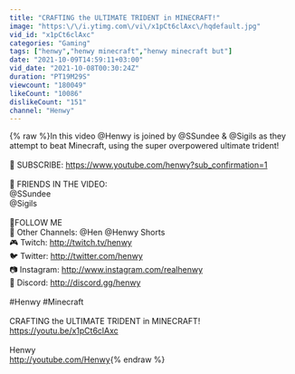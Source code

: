 ```yaml
---
title: "CRAFTING the ULTIMATE TRIDENT in MINECRAFT!"
image: "https:\/\/i.ytimg.com\/vi\/x1pCt6clAxc\/hqdefault.jpg"
vid_id: "x1pCt6clAxc"
categories: "Gaming"
tags: ["henwy","henwy minecraft","henwy minecraft but"]
date: "2021-10-09T14:59:11+03:00"
vid_date: "2021-10-08T00:30:24Z"
duration: "PT19M29S"
viewcount: "180049"
likeCount: "10086"
dislikeCount: "151"
channel: "Henwy"
---
```

{% raw %}In this video @Henwy is joined by @SSundee &amp; @Sigils as they attempt to beat Minecraft, using the super overpowered ultimate trident!<br /><br />🔔 SUBSCRIBE: <a rel="nofollow" target="blank" href="https://www.youtube.com/henwy?sub_confirmation=1">https://www.youtube.com/henwy?sub_confirmation=1</a><br /><br />📌 FRIENDS IN THE VIDEO: <br />@SSundee <br />@Sigils <br /><br />💎FOLLOW ME<br />🎥 Other Channels: @Hen @Henwy Shorts <br />🎮 Twitch: <a rel="nofollow" target="blank" href="http://twitch.tv/henwy">http://twitch.tv/henwy</a><br />🐦 Twitter: <a rel="nofollow" target="blank" href="http://twitter.com/henwy">http://twitter.com/henwy</a><br />📷 Instagram: <a rel="nofollow" target="blank" href="http://www.instagram.com/realhenwy">http://www.instagram.com/realhenwy</a><br />👾 Discord: <a rel="nofollow" target="blank" href="http://discord.gg/henwy">http://discord.gg/henwy</a><br /><br />#Henwy #Minecraft<br /><br />CRAFTING the ULTIMATE TRIDENT in MINECRAFT!<br /><a rel="nofollow" target="blank" href="https://youtu.be/x1pCt6clAxc">https://youtu.be/x1pCt6clAxc</a><br /><br />Henwy<br /><a rel="nofollow" target="blank" href="http://youtube.com/Henwy">http://youtube.com/Henwy</a>{% endraw %}
